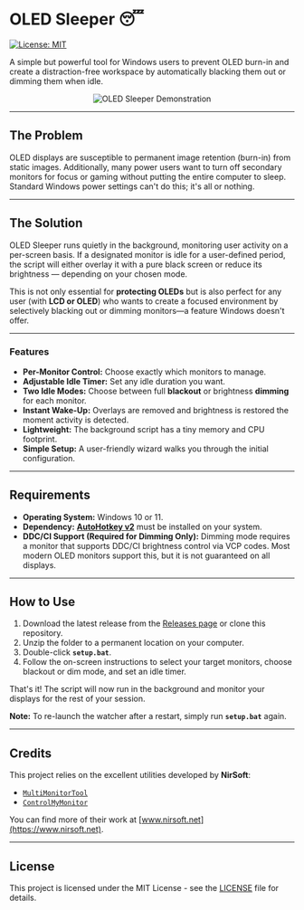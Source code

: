 # OLED Sleeper 😴

[![License: MIT](https://img.shields.io/badge/License-MIT-yellow.svg)](https://opensource.org/licenses/MIT)

A simple but powerful tool for Windows users to prevent OLED burn-in and create a distraction-free workspace by automatically blacking them out or dimming them when idle.

<p align="center">
  <img src="https://github.com/user-attachments/assets/93c2a968-e093-4817-a78c-38e94d4823df" alt="OLED Sleeper Demonstration">  
</p>

---
## The Problem

OLED displays are susceptible to permanent image retention (burn-in) from static images. Additionally, many power users want to turn off secondary monitors for focus or gaming without putting the entire computer to sleep. Standard Windows power settings can't do this; it's all or nothing.

---
## The Solution

OLED Sleeper runs quietly in the background, monitoring user activity on a per-screen basis. If a designated monitor is idle for a user-defined period, the script will either overlay it with a pure black screen or reduce its brightness — depending on your chosen mode.

This is not only essential for **protecting OLEDs** but is also perfect for any user (with **LCD or OLED**) who wants to create a focused environment by selectively blacking out or dimming monitors—a feature Windows doesn't offer.

---
### Features

* **Per-Monitor Control:** Choose exactly which monitors to manage.
* **Adjustable Idle Timer:** Set any idle duration you want.
* **Two Idle Modes:** Choose between full **blackout** or brightness **dimming** for each monitor.
* **Instant Wake-Up:** Overlays are removed and brightness is restored the moment activity is detected.
* **Lightweight:** The background script has a tiny memory and CPU footprint.
* **Simple Setup:** A user-friendly wizard walks you through the initial configuration.

---
## Requirements

* **Operating System:** Windows 10 or 11.
* **Dependency:** **[AutoHotkey v2](https://www.autohotkey.com/)** must be installed on your system.
* **DDC/CI Support (Required for Dimming Only):** Dimming mode requires a monitor that supports DDC/CI brightness control via VCP codes. Most modern OLED monitors support this, but it is not guaranteed on all displays.

---
## How to Use

1.  Download the latest release from the [Releases page](https://github.com/Quorthon13/OLED-Sleeper/releases) or clone this repository.
2.  Unzip the folder to a permanent location on your computer.
3.  Double-click **`setup.bat`**.
4.  Follow the on-screen instructions to select your target monitors, choose blackout or dim mode, and set an idle timer.

That's it! The script will now run in the background and monitor your displays for the rest of your session.

**Note:** To re-launch the watcher after a restart, simply run **`setup.bat`** again.

---
## Credits

This project relies on the excellent utilities developed by **NirSoft**:

- [`MultiMonitorTool`](https://www.nirsoft.net/utils/multi_monitor_tool.html)
- [`ControlMyMonitor`](https://www.nirsoft.net/utils/control_my_monitor.html)

You can find more of their work at [www.nirsoft.net](https://www.nirsoft.net).


---
## License

This project is licensed under the MIT License - see the [LICENSE](LICENSE) file for details.
